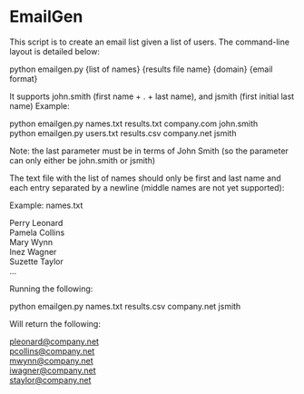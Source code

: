 # EmailGen
This script is to create an email list given a list of users. The command-line layout is detailed below:

python emailgen.py {list of names} {results file name} {domain} {email format}

It supports john.smith (first name + . + last name), and jsmith (first initial last name)
Example:

python emailgen.py names.txt results.txt company.com john.smith<br />
python emailgen.py users.txt results.csv company.net jsmith

Note: the last parameter must be in terms of John Smith (so the parameter can only either be john.smith or jsmith)

The text file with the list of names should only be first and last name and each entry separated by a newline (middle names are not yet supported):

Example: names.txt<br />

Perry Leonard<br />
Pamela Collins<br />
Mary Wynn<br />
Inez Wagner<br />
Suzette Taylor<br />
...<br />

Running the following:

python emailgen.py names.txt results.csv company.net jsmith

Will return the following:

pleonard@company.net<br />
pcollins@company.net<br />
mwynn@company.net<br />
iwagner@company.net<br />
staylor@company.net<br />
